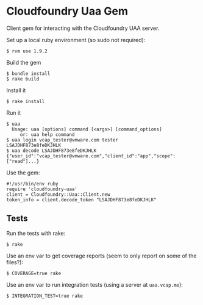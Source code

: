 Cloudfoundry Uaa Gem
====================

Client gem for interacting with the Cloudfoundry UAA server.

Set up a local ruby environment (so sudo not required):

    $ rvm use 1.9.2

Build the gem

    $ bundle install
    $ rake build
	
Install it

    $ rake install

Run it

    $ uaa
      Usage: uaa [options] command [<args>] [command_options]
         or: uaa help command
    $ uaa login vcap_tester@vmware.com tester
    LSAJDHF873e8feDKJHLK
    $ uaa decode LSAJDHF873e8feDKJHLK
    {"user_id":"vcap_tester@vmware.com","client_id":"app","scope":["read"]...}
    
Use the gem:

    #!/usr/bin/env ruby
    require 'cloudfoundry-uaa'
    client = Cloudfoundry::Uaa::Client.new
    token_info = client.decode_token "LSAJDHF873e8feDKJHLK"

## Tests

Run the tests with rake:

    $ rake
    
Use an env var to get coverage reports (seem to only report on some of
the files?):

    $ COVERAGE=true rake

Use an env var to run integration tests (using a server at
`uaa.vcap.me`):

    $ INTEGRATION_TEST=true rake


